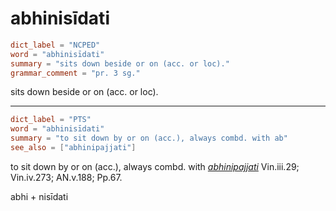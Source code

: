 # abhinisīdati

``` toml
dict_label = "NCPED"
word = "abhinisīdati"
summary = "sits down beside or on (acc. or loc)."
grammar_comment = "pr. 3 sg."
```

sits down beside or on (acc. or loc).

--------------------

``` toml
dict_label = "PTS"
word = "abhinisīdati"
summary = "to sit down by or on (acc.), always combd. with ab"
see_also = ["abhinipajjati"]
```

to sit down by or on (acc.), always combd. with *[abhinipajjati](abhinipajjati.md)* Vin.iii.29; Vin.iv.273; AN.v.188; Pp.67.

abhi \+ nisīdati

